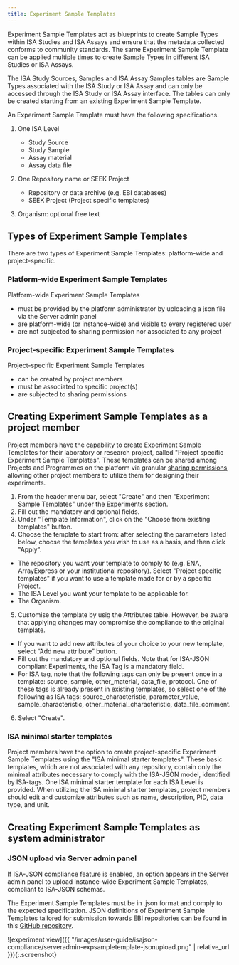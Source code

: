 ```yaml
---
title: Experiment Sample Templates
---
```


Experiment Sample Templates act as blueprints to create Sample Types within ISA Studies and ISA Assays and ensure that
the metadata collected conforms to community standards. The same Experiment Sample Template can be applied multiple times to create Sample Types in different ISA Studies or ISA Assays.

The ISA Study Sources, Samples and ISA Assay Samples tables are Sample Types associated with the ISA Study or ISA Assay and can only be accessed through the ISA Study or ISA Assay interface. The tables can only be created starting from an existing Experiment Sample Template.


An Experiment Sample Template must have the following specifications.
1. One ISA Level
   * Study Source
   * Study Sample
   * Assay material
   * Assay data file

2. One Repository name or SEEK Project
   * Repository or data archive (e.g. EBI databases)
   * SEEK Project (Project specific templates)

3. Organism: optional free text


## Types of Experiment Sample Templates

There are two types of Experiment Sample Templates: platform-wide and project-specific.

### Platform-wide Experiment Sample Templates

Platform-wide Experiment Sample Templates
* must be provided by the platform administrator by uploading a json file via the Server admin panel
* are platform-wide (or instance-wide) and visible to every registered user
* are not subjected to sharing permission nor associated to any project


### Project-specific Experiment Sample Templates

Project-specific Experiment Sample Templates
* can be created by project members
* must be associated to specific project(s)
* are subjected to sharing permissions

## Creating Experiment Sample Templates as a project member

Project members have the capability to create Experiment Sample Templates for their laboratory or research project, called "Project specific Experiment Sample Templates". These templates can be shared among Projects and Programmes on the platform via granular [sharing permissions](general-attributes#sharing), allowing other project members to utilize them for designing their experiments.


1. From the header menu bar, select "Create" and then "Experiment Sample Templates" under the Experiments section.
2. Fill out the mandatory and optional fields.
3. Under "Template Information", click on the "Choose from existing templates" button.
4. Choose the template to start from: after selecting the parameters listed below, choose the templates you wish to use as a basis, and then click "Apply".
* The repository you want your template to comply to (e.g. ENA, ArrayExpress or your institutional repository). Select "Project specific templates" if you want to use a template made for or by a specific Project.
* The ISA Level you want your template to be applicable for.
* The Organism.
5. Customise the template by usig the Attributes table. However, be aware that applying changes may compromise the compliance to the original template.
* If you want to add new attributes of your choice to your new template, select “Add new attribute” button.
* Fill out the mandatory and optional fields. Note that for ISA-JSON compliant Experiments, the ISA Tag is a mandatory field.
* For ISA tag, note that the following tags can only be present once in a template: source, sample, other_material, data_file, protocol. One of these tags is already present in existing templates, so select one of the following as ISA tags: source_characteristic, parameter_value, sample_characteristic, other_material_characteristic, data_file_comment.
6. Select "Create".

### ISA minimal starter templates

Project members have the option to create project-specific Experiment Sample Templates using the "ISA minimal starter templates". These basic templates, which are not associated with any repository, contain only the minimal attributes necessary to comply with the ISA-JSON model, identified by ISA-tags. One ISA minimal starter template for each ISA Level is provided. When utilizing the ISA minimal starter templates, project members should edit and customize attributes such as name, description, PID, data type, and unit.

## Creating Experiment Sample Templates as system administrator

### JSON upload via Server admin panel

If ISA-JSON compliance feature is enabled, an option appears in the Server admin panel to upload instance-wide Experiment Sample Templates, compliant to ISA-JSON schemas.

The Experiment Sample Templates must be in .json format and comply to the expected specification. JSON definitions of Experiment Sample Templates tailored for submission towards EBI repositories can be found in this [GitHub repository](https://github.com/ELIXIR-Belgium/ISA-merger).

![experiment view]({{ "/images/user-guide/isajson-compliance/serveradmin-expsampletemplate-jsonupload.png" |  relative_url }}){:.screenshot}

